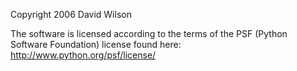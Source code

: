 Copyright 2006 David Wilson

The software is licensed according to the terms of the PSF (Python Software Foundation) license found here: http://www.python.org/psf/license/